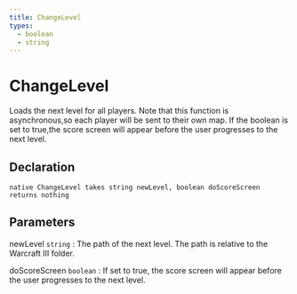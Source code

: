 ```yaml
---
title: ChangeLevel
types:
  - boolean
  - string
---
```


# ChangeLevel
Loads the next level for all players. Note that this function is asynchronous,so each player will be sent to their own map. If the boolean is set to true,the score screen will appear before the user progresses to the next level.

## Declaration

```jass
native ChangeLevel takes string newLevel, boolean doScoreScreen returns nothing
```

## Parameters
newLevel `string`
: The path of the next level. The path is relative to the Warcraft III folder.

doScoreScreen `boolean`
: If set to true, the score screen will appear before the user progresses to the next level.
